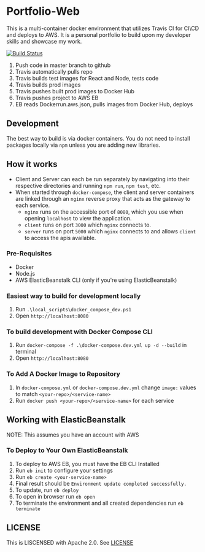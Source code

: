 # Portfolio-Web

This is a multi-container docker environment that utilizes Travis CI for CI\CD and deploys to AWS.
It is a personal portfolio to build upon my developer skills and showcase my work.


[![Build Status](https://travis-ci.org/alex-gagnon/Portfolio-Web.svg?branch=main)](https://travis-ci.org/github/alex-gagnon/Portfolio-Web)

1. Push code in master branch to github
2. Travis automatically pulls repo
3. Travis builds test images for React and Node, tests code
4. Travis builds prod images
5. Travis pushes built prod images to Docker Hub
6. Travis pushes project to AWS EB
7. EB reads Dockerrun.aws.json, pulls images from Docker Hub, deploys

## Development

The best way to build is via docker containers. You do not need to install packages locally via `npm` unless you
are adding new libraries.

## How it works

* Client and Server can each be run separately by navigating into their respective directories and running `npm run`, `npm test`, etc.
* When started through `docker-compose`, the client and server containers are linked through an `nginx` reverse proxy that acts as the
gateway to each service.
    * `nginx` runs on the accessible port of `8080`, which you use when opening `localhost` to view the application.
    * `client` runs on port `3000` which `nginx` connects to.
    * `server` runs on port `5000` which `nginx` connects to and allows `client` to access the apis available.

### Pre-Requisites

* Docker
* Node.js
* AWS ElasticBeanstalk CLI (only if you're using ElasticBeanstalk)

### Easiest way to build for development locally

1. Run `.\local_scripts\docker_compose_dev.ps1`
2. Open `http://localhost:8080`

### To build development with Docker Compose CLI

1. Run `docker-compose -f .\docker-compose.dev.yml up -d --build` in terminal
2. Open `http://localhost:8080`

### To Add A Docker Image to Repository

1. In `docker-compose.yml` or `docker-compose.dev.yml` change `image:` values to match `<your-repo>/<service-name>`
2. Run `docker push <your-repo>/<service-name>` for each service

## Working with ElasticBeanstalk

NOTE: This assumes you have an account with AWS

### To Deploy to Your Own ElasticBeanstalk

1. To deploy to AWS EB, you must have the EB CLI Installed
2. Run `eb init` to configure your settings
3. Run `eb create <your-service-name>`
4. Final result should be `Environment update completed successfully.`
5. To update, run `eb deploy`
6. To open in browser run `eb open`
7. To terminate the environment and all created dependencies run `eb terminate`

## LICENSE

This is LISCENSED with Apache 2.0. See [LICENSE](LICENSE)